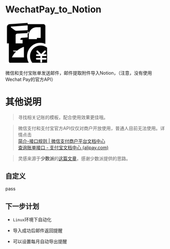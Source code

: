 # WechatPay_to_Notion

<img src="./image/BillNotionSmart.excalidraw.svg" alt="header" style="zoom: 20%;" />

微信和支付宝账单发送邮件，邮件提取附件导入Notion，（注意，没有使用Wechat Pay的官方API）

# 其他说明

> 寻找相关记账的模板，配合使用效果更佳哦。

> 微信支付和支付宝官方API仅仅对商户开放使用，普通人目前无法使用。详情点击<br>
    [简介-接口规则 | 微信支付商户平台文档中心](https://pay.weixin.qq.com/wiki/doc/apiv3/wechatpay/wechatpay-1.shtml) <br>
    [查询账单接口 - 支付宝文档中心 (alipay.com)](https://opendocs.alipay.com/open-v3/b6ddabc9_alipay.ebpp.bill.get)

> 灵感来源于**少数派**的[这篇文章](https://sspai.com/post/66658)，感谢少数派提供的思路。

## 自定义

pass

## 下一步计划

- `Linux`环境下自动化

- 导入成功后邮件返回提醒

- 可以设置每月自动导出提醒
